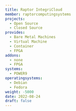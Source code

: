 ```yaml
---
title: Raptor IntegriCloud
member: raptorcomputingsystems
projects:
  - Open Source
  - Closed Source
provides:
  - Bare Metal Machines
  - Virtual Machine
  - Container
  - FPGA
addons:
  - none
  - FPGA
systems:
  - POWER9
operatingsystems:
  - Debian
  - Fedora
weight: -5000
date: 2022-08-24
draft: false
---
```

